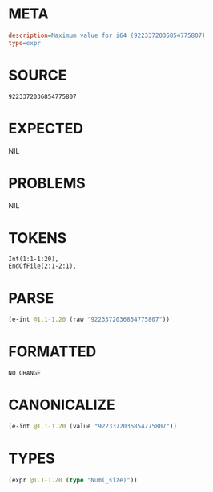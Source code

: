 # META
~~~ini
description=Maximum value for i64 (9223372036854775807)
type=expr
~~~
# SOURCE
~~~roc
9223372036854775807
~~~
# EXPECTED
NIL
# PROBLEMS
NIL
# TOKENS
~~~zig
Int(1:1-1:20),
EndOfFile(2:1-2:1),
~~~
# PARSE
~~~clojure
(e-int @1.1-1.20 (raw "9223372036854775807"))
~~~
# FORMATTED
~~~roc
NO CHANGE
~~~
# CANONICALIZE
~~~clojure
(e-int @1.1-1.20 (value "9223372036854775807"))
~~~
# TYPES
~~~clojure
(expr @1.1-1.20 (type "Num(_size)"))
~~~
